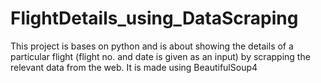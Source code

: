 # FlightDetails_using_DataScraping
This project is bases on python and is about showing the details of a particular flight (flight no. and date is given as an input) by scrapping the relevant data from the web. It is made using BeautifulSoup4

